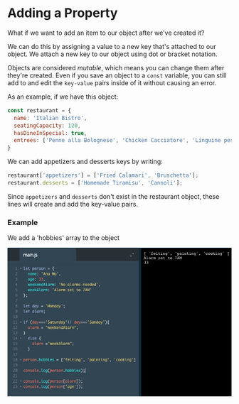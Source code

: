 # Adding a Property

What if we want to add an item to our object after we've created it?

We can do this by assigning a value to a new key that's attached to our object. We attach a new key to our object using dot or bracket notation.

Objects are considered *mutable*, which means you can change them after they're created. Even if you save an object to a `const` variable, you can still add to and edit the `key-value` pairs inside of it without causing an error.

As an example, if we have this object:

```js
const restaurant = {
  name: 'Italian Bistro',
  seatingCapacity: 120,
  hasDineInSpecial: true,
  entrees: ['Penne alla Bolognese', 'Chicken Cacciatore', 'Linguine pesto']
}
```
We can add appetizers and desserts keys by writing:

```js
restaurant['appetizers'] = ['Fried Calamari', 'Bruschetta'];
restaurant.desserts = ['Homemade Tiramisu', 'Cannoli'];
```
Since `appetizers` and `desserts` don't exist in the restaurant object, these lines will create and add the key-value pairs.

### Example

We add a 'hobbies' array to the object 

![add-property](../add-property.png)